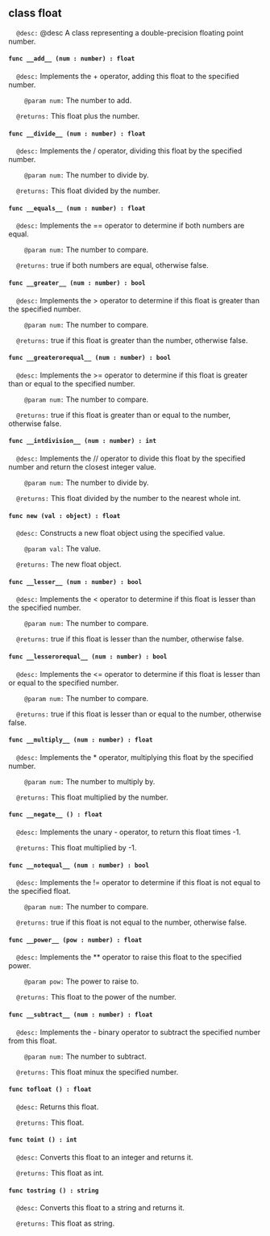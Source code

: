 ## class float

&nbsp;&nbsp;&nbsp;&nbsp;```@desc:``` @desc A class representing a double-precision floating point number.

#### ```func __add__ (num : number) : float```

&nbsp;&nbsp;&nbsp;&nbsp;```@desc:``` Implements the + operator, adding this float to the specified number.

&nbsp;&nbsp;&nbsp;&nbsp;&nbsp;&nbsp;&nbsp;&nbsp;```@param num:``` The number to add.

&nbsp;&nbsp;&nbsp;&nbsp;```@returns:``` This float plus the number.

#### ```func __divide__ (num : number) : float```

&nbsp;&nbsp;&nbsp;&nbsp;```@desc:``` Implements the / operator, dividing this float by the specified number.

&nbsp;&nbsp;&nbsp;&nbsp;&nbsp;&nbsp;&nbsp;&nbsp;```@param num:``` The number to divide by.

&nbsp;&nbsp;&nbsp;&nbsp;```@returns:``` This float divided by the number.

#### ```func __equals__ (num : number) : float```

&nbsp;&nbsp;&nbsp;&nbsp;```@desc:``` Implements the == operator to determine if both numbers are equal.

&nbsp;&nbsp;&nbsp;&nbsp;&nbsp;&nbsp;&nbsp;&nbsp;```@param num:``` The number to compare.

&nbsp;&nbsp;&nbsp;&nbsp;```@returns:``` true if both numbers are equal, otherwise false.

#### ```func __greater__ (num : number) : bool```

&nbsp;&nbsp;&nbsp;&nbsp;```@desc:``` Implements the > operator to determine if this float is greater than the specified number.

&nbsp;&nbsp;&nbsp;&nbsp;&nbsp;&nbsp;&nbsp;&nbsp;```@param num:``` The number to compare.

&nbsp;&nbsp;&nbsp;&nbsp;```@returns:``` true if this float is greater than the number, otherwise false.

#### ```func __greaterorequal__ (num : number) : bool```

&nbsp;&nbsp;&nbsp;&nbsp;```@desc:``` Implements the >= operator to determine if this float is greater than or equal to the specified number.

&nbsp;&nbsp;&nbsp;&nbsp;&nbsp;&nbsp;&nbsp;&nbsp;```@param num:``` The number to compare.

&nbsp;&nbsp;&nbsp;&nbsp;```@returns:``` true if this float is greater than or equal to the number, otherwise false.

#### ```func __intdivision__ (num : number) : int```

&nbsp;&nbsp;&nbsp;&nbsp;```@desc:``` Implements the // operator to divide this float by the specified number and return the closest integer value.

&nbsp;&nbsp;&nbsp;&nbsp;&nbsp;&nbsp;&nbsp;&nbsp;```@param num:``` The number to divide by.

&nbsp;&nbsp;&nbsp;&nbsp;```@returns:``` This float divided by the number to the nearest whole int.

#### ```func new (val : object) : float```

&nbsp;&nbsp;&nbsp;&nbsp;```@desc:``` Constructs a new float object using the specified value.

&nbsp;&nbsp;&nbsp;&nbsp;&nbsp;&nbsp;&nbsp;&nbsp;```@param val:``` The value.

&nbsp;&nbsp;&nbsp;&nbsp;```@returns:``` The new float object.

#### ```func __lesser__ (num : number) : bool```

&nbsp;&nbsp;&nbsp;&nbsp;```@desc:``` Implements the < operator to determine if this float is lesser than the specified number.

&nbsp;&nbsp;&nbsp;&nbsp;&nbsp;&nbsp;&nbsp;&nbsp;```@param num:``` The number to compare.

&nbsp;&nbsp;&nbsp;&nbsp;```@returns:``` true if this float is lesser than the number, otherwise false.

#### ```func __lesserorequal__ (num : number) : bool```

&nbsp;&nbsp;&nbsp;&nbsp;```@desc:``` Implements the <= operator to determine if this float is lesser than or equal to the specified number.

&nbsp;&nbsp;&nbsp;&nbsp;&nbsp;&nbsp;&nbsp;&nbsp;```@param num:``` The number to compare.

&nbsp;&nbsp;&nbsp;&nbsp;```@returns:``` true if this float is lesser than or equal to the number, otherwise false.

#### ```func __multiply__ (num : number) : float```

&nbsp;&nbsp;&nbsp;&nbsp;```@desc:``` Implements the * operator, multiplying this float by the specified number.

&nbsp;&nbsp;&nbsp;&nbsp;&nbsp;&nbsp;&nbsp;&nbsp;```@param num:``` The number to multiply by.

&nbsp;&nbsp;&nbsp;&nbsp;```@returns:``` This float multiplied by the number.

#### ```func __negate__ () : float```

&nbsp;&nbsp;&nbsp;&nbsp;```@desc:``` Implements the unary - operator, to return this float times -1.

&nbsp;&nbsp;&nbsp;&nbsp;```@returns:``` This float multiplied by -1.

#### ```func __notequal__ (num : number) : bool```

&nbsp;&nbsp;&nbsp;&nbsp;```@desc:``` Implements the != operator to determine if this float is not equal to the specified float.

&nbsp;&nbsp;&nbsp;&nbsp;&nbsp;&nbsp;&nbsp;&nbsp;```@param num:``` The number to compare.

&nbsp;&nbsp;&nbsp;&nbsp;```@returns:``` true if this float is not equal to the number, otherwise false.

#### ```func __power__ (pow : number) : float```

&nbsp;&nbsp;&nbsp;&nbsp;```@desc:``` Implements the ** operator to raise this float to the specified power.

&nbsp;&nbsp;&nbsp;&nbsp;&nbsp;&nbsp;&nbsp;&nbsp;```@param pow:``` The power to raise to.

&nbsp;&nbsp;&nbsp;&nbsp;```@returns:``` This float to the power of the number.

#### ```func __subtract__ (num : number) : float```

&nbsp;&nbsp;&nbsp;&nbsp;```@desc:``` Implements the - binary operator to subtract the specified number from this float.

&nbsp;&nbsp;&nbsp;&nbsp;&nbsp;&nbsp;&nbsp;&nbsp;```@param num:``` The number to subtract.

&nbsp;&nbsp;&nbsp;&nbsp;```@returns:``` This float minux the specified number.

#### ```func tofloat () : float```

&nbsp;&nbsp;&nbsp;&nbsp;```@desc:``` Returns this float.

&nbsp;&nbsp;&nbsp;&nbsp;```@returns:``` This float.

#### ```func toint () : int```

&nbsp;&nbsp;&nbsp;&nbsp;```@desc:``` Converts this float to an integer and returns it.

&nbsp;&nbsp;&nbsp;&nbsp;```@returns:``` This float as int.

#### ```func tostring () : string```

&nbsp;&nbsp;&nbsp;&nbsp;```@desc:``` Converts this float to a string and returns it.

&nbsp;&nbsp;&nbsp;&nbsp;```@returns:``` This float as string.

